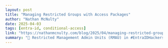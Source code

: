 ```yaml
---
layout: post
title: "Managing Restricted Groups with Access Packages"
author: "Nathan McNulty"
date: 2025-04-03
tags: [entra-id, conditional-access]
link: "https://nathanmcnulty.com/blog/2025/04/managing-restricted-groups-with-access-packages/"
summary: "👮 Restricted Management Admin Units (RMAU) in #EntraIDHackers HATE This Hidden Entra ID Feature Most Admins Never Use@NathanMcNulty breaks it down for us 👇🎧 Get the full podcast episode at https://..."
---
```

